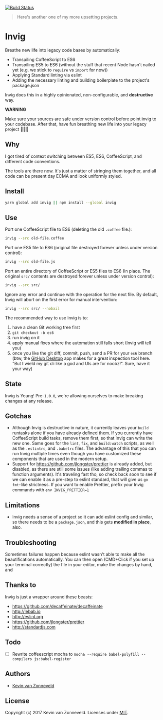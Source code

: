 [![Build Status](https://travis-ci.org/kvz/invig.svg?branch=master)](https://travis-ci.org/kvz/invig)

> Here's another one of my more upsetting projects. 

# Invig

Breathe new life into legacy code bases by automatically:

 - Transpiling CoffeeScript to ES6
 - Transpiling ES5 to ES6 (without the stuff that recent Node hasn't nailed yet (e.g. we stick to `require` vs `import` for now))
 - Applying Standard linting via eslint
 - Adding the necessary linting and building boilerplate to the project's package.json
 
Invig does this in a highly opinionated, non-configurable, and **destructive** way. 

**WARNING**

Make sure your sources are safe under version control before point invig to your codebase. 
After that, have fun breathing new life into your legacy project 🤗💨🌿 

## Why

I got tired of context switching between ES5, ES6, CoffeeScript, and different code conventions.

The tools are there now. It's just a matter of stringing them together, and all code can be present day ECMA and look uniformly styled.

## Install

```bash
yarn global add invig || npm install --global invig
```

## Use

Port one CoffeeScript file to ES6 (deleting the old `.coffee` file.):

```bash
invig --src old-file.coffee
```

Port one ES5 file to ES6 (original file destroyed forever unless under version control):

```bash
invig --src old-file.js
```

Port an entire directory of CoffeeScript or ES5 files to ES6 (In place. The original `src/` contents are destroyed forever unless under version control):

```bash
invig --src src/
```

Ignore any error and continue with the operation for the next file. By default, Invig will abort on the first error for manual intervention:

```bash
invig --src src/ --nobail
```

The recommended way to use Invig is to:

1. have a clean Git working tree first
1. `git checkout -b es6`
2. run invig on it
3. apply manual fixes where the automation still falls short (Invig will tell you)
4. once you like the git diff, commit, push, send a PR for your `es6` branch (btw, the [GitHub Desktop](https://desktop.github.com) app makes for a great inspection tool here. "But I wield my git cli like a god and UIs are for noobz!". Sure, have it your way)

## State

Invig is Young! Pre-`1.0.0`, we're allowing ourselves to make breaking changes at any release.

## Gotchas

- Although Invig is destructive in nature, it currently leaves your `build` runtasks alone if you have already defined them. If you currently have
CoffeeScript build tasks, remove them first, so that Invig can write the new one. 
Same goes for the `lint`, `fix`, and `build:watch` scripts, as well as the `.eslintrc`, and `.babelrc` files. The advantage of this that you 
can run Invig multiple times even though you have customized these components that are used in the modern setup.
- Support for <https://github.com/jlongster/prettier> is already added, but disabled, as there are still some issues (like adding trailing commas to function arguments). It's traveling fast tho, so check back soon to see if we can enable it as a pre-step to eslint standard, that will give us `go fmt`-like strictness. If you want to enable Prettier, prefix your Invig commands with `env INVIG_PRETTIER=1 `

## Limitations

- Invig needs a sense of a project so it can add eslint config and similar, so there needs to be a `package.json`, and this gets
**modified in place**, also.

## Troubleshooting

Sometimes failures happen because eslint wasn't able to make all the beautifications automatically. 
You can then open (CMD+Click if you set up your terminal correctly) the file in your editor, make the changes by hand,
and 

## Thanks to

Invig is just a wrapper around these beasts:

- <https://github.com/decaffeinate/decaffeinate>
- <http://lebab.io>
- <http://eslint.org>
- <https://github.com/jlongster/prettier>
- <http://standardjs.com>

## Todo

- [ ] Rewrite coffeescript mocha to `mocha --require babel-polyfill --compilers js:babel-register`

## Authors

- [Kevin van Zonneveld](https://transloadit.com/about/#kevin)

## License

Copyright (c) 2017 Kevin van Zonneveld. Licenses under [MIT](LICENSE).
